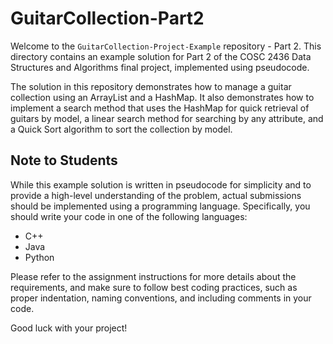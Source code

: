 # GuitarCollection-Part2

Welcome to the `GuitarCollection-Project-Example` repository - Part 2. This directory contains an example solution for Part 2 of the COSC 2436 Data Structures and Algorithms final project, implemented using pseudocode.

The solution in this repository demonstrates how to manage a guitar collection using an ArrayList and a HashMap. It also demonstrates how to implement a search method that uses the HashMap for quick retrieval of guitars by model, a linear search method for searching by any attribute, and a Quick Sort algorithm to sort the collection by model.

## Note to Students

While this example solution is written in pseudocode for simplicity and to provide a high-level understanding of the problem, actual submissions should be implemented using a programming language. Specifically, you should write your code in one of the following languages:

- C++
- Java
- Python

Please refer to the assignment instructions for more details about the requirements, and make sure to follow best coding practices, such as proper indentation, naming conventions, and including comments in your code.

Good luck with your project!
